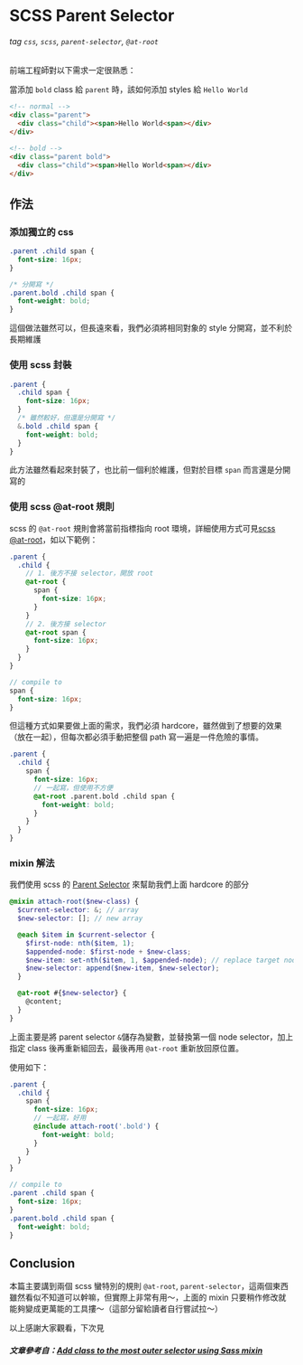 # SCSS Parent Selector
###### tag `css`, `scss`, `parent-selector`, `@at-root`

<SocialBlock hashtags="css,scss" />

前端工程師對以下需求一定很熟悉：

當添加 `bold` class 給 `parent` 時，該如何添加 styles 給 `Hello World`

```html
<!-- normal -->
<div class="parent">
  <div class="child"><span>Hello World<span></div>
</div>

<!-- bold -->
<div class="parent bold">
  <div class="child"><span>Hello World<span></div>
</div>
```

## 作法

### 添加獨立的 css

```css
.parent .child span {
  font-size: 16px;
}

/* 分開寫 */
.parent.bold .child span {
  font-weight: bold;
}
```

這個做法雖然可以，但長遠來看，我們必須將相同對象的 style 分開寫，並不利於長期維護

### 使用 scss 封裝

```scss
.parent {
  .child span {
    font-size: 16px;
  }
  /* 雖然較好，但還是分開寫 */
  &.bold .child span {
    font-weight: bold;
  }
}
```

此方法雖然看起來封裝了，也比前一個利於維護，但對於目標 `span` 而言還是分開寫的

### 使用 scss @at-root 規則

scss 的 `@at-root` 規則會將當前指標指向 root 環境，詳細使用方式可見[scss @at-root](https://sass-lang.com/documentation/at-rules/at-root)，如以下範例：

```scss
.parent {
  .child {
    // 1. 後方不接 selector，開放 root
    @at-root {
      span {
        font-size: 16px;
      }
    }
    // 2. 後方接 selector
    @at-root span {
      font-size: 16px;
    }
  }
}

// compile to
span {
  font-size: 16px;
}
```

但這種方式如果要做上面的需求，我們必須 hardcore，雖然做到了想要的效果（放在一起），但每次都必須手動把整個 path 寫一遍是一件危險的事情。

```scss
.parent {
  .child {
    span {
      font-size: 16px;
      // 一起寫，但使用不方便
      @at-root .parent.bold .child span {
        font-weight: bold;
      }
    }
  }
}
```

### mixin 解法

我們使用 scss 的 [Parent Selector](https://sass-lang.com/documentation/style-rules/parent-selector) 來幫助我們上面 hardcore 的部分

```scss
@mixin attach-root($new-class) {
  $current-selector: &; // array
  $new-selector: []; // new array

  @each $item in $current-selector {
    $first-node: nth($item, 1);
    $appended-node: $first-node + $new-class;
    $new-item: set-nth($item, 1, $appended-node); // replace target node
    $new-selector: append($new-item, $new-selector);
  }

  @at-root #{$new-selector} {
    @content;
  }
}
```

上面主要是將 parent selector `&`儲存為變數，並替換第一個 node selector，加上指定 class 後再重新組回去，最後再用 `@at-root` 重新放回原位置。

使用如下：

```scss
.parent {
  .child {
    span {
      font-size: 16px;
      // 一起寫，好用
      @include attach-root('.bold') {
        font-weight: bold;
      }
    }
  }
}

// compile to
.parent .child span {
  font-size: 16px;
}
.parent.bold .child span {
  font-weight: bold;
}
```


## Conclusion

本篇主要講到兩個 scss 蠻特別的規則 `@at-root`, `parent-selector`，這兩個東西雖然看似不知道可以幹嘛，但實際上非常有用～，上面的 mixin 只要稍作修改就能夠變成更萬能的工具摟～（這部分留給讀者自行嘗試拉～）

以上感謝大家觀看，下次見

##### 文章參考自：[Add class to the most outer selector using Sass mixin](https://pantaley.com/blog/Add-class-to-the-most-outer-selector-using-Sass-mixin/)

<SocialBlock hashtags="css,scss" />